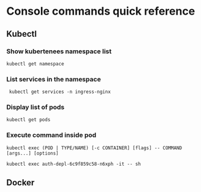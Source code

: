 # Console commands quick reference

## Kubectl

### Show kubertenees namespace list

```console
kubectl get namespace
```

### List services in the namespace

```console
 kubectl get services -n ingress-nginx
```

### Display list of pods

```console
kubectl get pods
```

### Execute command inside pod

```console
kubectl exec (POD | TYPE/NAME) [-c CONTAINER] [flags] -- COMMAND [args...] [options]

kubectl exec auth-depl-6c9f859c58-n6xph -it -- sh
```

## Docker
